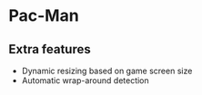 # Pac-Man

## Extra features
- Dynamic resizing based on game screen size
- Automatic wrap-around detection